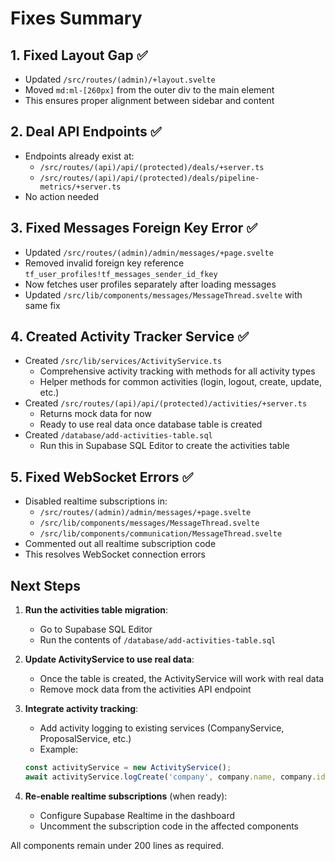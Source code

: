 # Fixes Summary

## 1. Fixed Layout Gap ✅
- Updated `/src/routes/(admin)/+layout.svelte`
- Moved `md:ml-[260px]` from the outer div to the main element
- This ensures proper alignment between sidebar and content

## 2. Deal API Endpoints ✅
- Endpoints already exist at:
  - `/src/routes/(api)/api/(protected)/deals/+server.ts`
  - `/src/routes/(api)/api/(protected)/deals/pipeline-metrics/+server.ts`
- No action needed

## 3. Fixed Messages Foreign Key Error ✅
- Updated `/src/routes/(admin)/admin/messages/+page.svelte`
- Removed invalid foreign key reference `tf_user_profiles!tf_messages_sender_id_fkey`
- Now fetches user profiles separately after loading messages
- Updated `/src/lib/components/messages/MessageThread.svelte` with same fix

## 4. Created Activity Tracker Service ✅
- Created `/src/lib/services/ActivityService.ts`
  - Comprehensive activity tracking with methods for all activity types
  - Helper methods for common activities (login, logout, create, update, etc.)
- Created `/src/routes/(api)/api/(protected)/activities/+server.ts`
  - Returns mock data for now
  - Ready to use real data once database table is created
- Created `/database/add-activities-table.sql`
  - Run this in Supabase SQL Editor to create the activities table

## 5. Fixed WebSocket Errors ✅
- Disabled realtime subscriptions in:
  - `/src/routes/(admin)/admin/messages/+page.svelte`
  - `/src/lib/components/messages/MessageThread.svelte`
  - `/src/lib/components/communication/MessageThread.svelte`
- Commented out all realtime subscription code
- This resolves WebSocket connection errors

## Next Steps

1. **Run the activities table migration**:
   - Go to Supabase SQL Editor
   - Run the contents of `/database/add-activities-table.sql`

2. **Update ActivityService to use real data**:
   - Once the table is created, the ActivityService will work with real data
   - Remove mock data from the activities API endpoint

3. **Integrate activity tracking**:
   - Add activity logging to existing services (CompanyService, ProposalService, etc.)
   - Example:
   ```typescript
   const activityService = new ActivityService();
   await activityService.logCreate('company', company.name, company.id);
   ```

4. **Re-enable realtime subscriptions** (when ready):
   - Configure Supabase Realtime in the dashboard
   - Uncomment the subscription code in the affected components

All components remain under 200 lines as required.